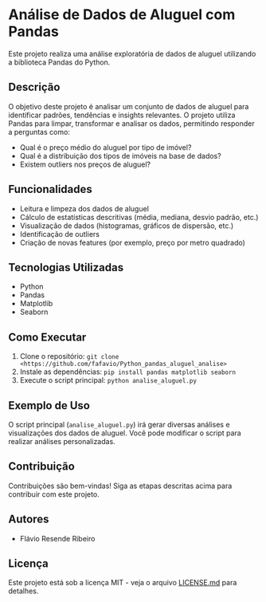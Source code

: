 # Análise de Dados de Aluguel com Pandas

Este projeto realiza uma análise exploratória de dados de aluguel utilizando a biblioteca Pandas do Python.

## Descrição

O objetivo deste projeto é analisar um conjunto de dados de aluguel para identificar padrões, tendências e insights relevantes. O projeto utiliza Pandas para limpar, transformar e analisar os dados, permitindo responder a perguntas como:

*   Qual é o preço médio do aluguel por tipo de imóvel?
*   Qual é a distribuição dos tipos de imóveis na base de dados?
*   Existem outliers nos preços de aluguel?

## Funcionalidades

*   Leitura e limpeza dos dados de aluguel
*   Cálculo de estatísticas descritivas (média, mediana, desvio padrão, etc.)
*   Visualização de dados (histogramas, gráficos de dispersão, etc.)
*   Identificação de outliers
*   Criação de novas features (por exemplo, preço por metro quadrado)

## Tecnologias Utilizadas

*   Python
*   Pandas
*   Matplotlib
*   Seaborn

## Como Executar

1.  Clone o repositório: `git clone <https://github.com/fafavio/Python_pandas_aluguel_analise>`
2.  Instale as dependências: `pip install pandas matplotlib seaborn`
3.  Execute o script principal: `python analise_aluguel.py`

## Exemplo de Uso

O script principal (`analise_aluguel.py`) irá gerar diversas análises e visualizações dos dados de aluguel. Você pode modificar o script para realizar análises personalizadas.

## Contribuição

Contribuições são bem-vindas! Siga as etapas descritas acima para contribuir com este projeto.

## Autores

*   Flávio Resende Ribeiro

## Licença

Este projeto está sob a licença MIT - veja o arquivo [LICENSE.md](LICENSE.md) para detalhes.
